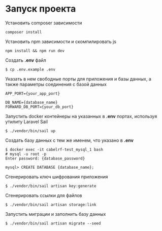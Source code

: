# Запуск проекта

Установить composer зависимости
```
composer install
```

Установить npm зависимости и скомпилировать js
```
npm install && npm run dev
```

Создать **.env** файл
```
$ cp .env.example .env
```

Указать в нем свободные порты для приложения и базы данных, а также параметры соединения с базой данных
```
APP_PORT={your_app_port}

DB_NAME={database_name}
FORWARD_DB_PORT={your_db_port}
```

Запустить docker контейнеры на указанных в **.env** портах, используя утилиту Laravel Sail
```
$ ./vendor/bin/sail up
```

Создать базу данных с тем же именем, что указано в **.env**
```
$ docker exec -it cabelrf-test_mysql_1 bash
# mysql -u root -p
Enter password: {database_password}

mysql> CREATE DATABASE {database_name};
```

Сгенерировать ключ шифрования приложения
```
$ ./vendor/bin/sail artisan key:generate
```

Сгенерировать ссылки для файлов
```
$ ./vendor/bin/sail artisan storage:link
```

Запустить миграции и заполнить базу данных
```
$ ./vendor/bin/sail artisan migrate --seed
```

